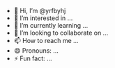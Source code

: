 - 👋 Hi, I’m @yrfbyhj
- 👀 I’m interested in ...
- 🌱 I’m currently learning ...
- 💞️ I’m looking to collaborate on ...
- 📫 How to reach me ...
- 😄 Pronouns: ...
- ⚡ Fun fact: ...

<!---
yrfbyhj/yrfbyhj is a ✨ special ✨ repository because its `README.md` (this file) appears on your GitHub profile.
You can click the Preview link to take a look at your changes.
--->
